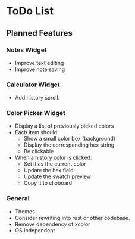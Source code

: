 # ToDo List

## Planned Features

### Notes Widget

- Improve text editing
- Improve note saving

### Calculator Widget

- Add history scroll.

### Color Picker Widget

- Display a list of previously picked colors
- Each item should:
  - Show a small color box (background)
  - Display the corresponding hex string
  - Be clickable
- When a history color is clicked:
  - Set it as the current color
  - Update the hex field
  - Update the swatch preview
  - Copy it to clipboard

### General

- Themes
- Consider rewriting into rust or other codebase.
- Remove dependency of xcolor
- OS Independent
